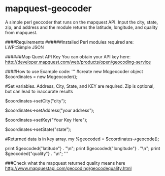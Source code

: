 mapquest-geocoder
=================

A simple perl geocoder that runs on the mapquest API. Input the city, state, zip, and address and the module returns the latitude, longitude, and quality from mapquest.

####Requirements
######Installed Perl modules required are:
LWP::Simple
JSON

######Map Quest API Key
You can obtain your API key here: http://developer.mapquest.com/web/products/open/geocoding-service


####How to use
Example code:
'''
#create new Mqgeocoder object
$coordinates = new Mqgeocoder();

#Set variables. Address, City, State, and KEY are required. Zip is optional, but can lead to inaccurate results

$coordinates->setCity("city");

$coordinates->setAddress("your address");

$coordinates->setKey("Your Key Here");

$coordinates->setState("state");

#Returned data is in key array. 
my %geocoded = $coordinates->geocode();

print $geocoded{"latitude"} . "\n";
print $geocoded{"longitude"} . "\n";
print $geocoded{"quality"} . "\n";
'''

###Check what the mapquest returned quality means here
http://www.mapquestapi.com/geocoding/geocodequality.html
